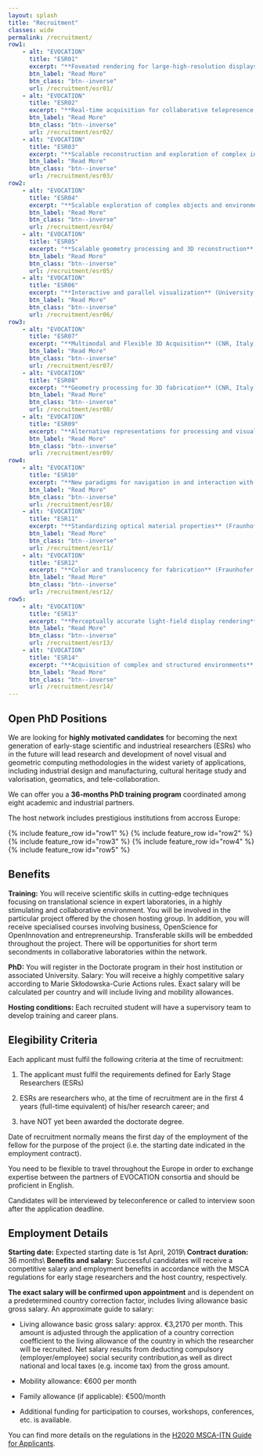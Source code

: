 ```yaml
---
layout: splash
title: "Recruitment"
classes: wide
permalink: /recruitment/
row1:
    - alt: "EVOCATION"
      title: "ESR01"
      excerpt: "**Foveated rendering for large-high-resolution displays** (University of Rostock, Germany)"
      btn_label: "Read More"
      btn_class: "btn--inverse"
      url: /recruitment/esr01/
    - alt: "EVOCATION"
      title: "ESR02"
      excerpt: "**Real-time acquisition for collaborative telepresence on LHDs** (University of Rostock, Germany)"
      btn_label: "Read More"
      btn_class: "btn--inverse"
      url: /recruitment/esr02/
    - alt: "EVOCATION"
      title: "ESR03"
      excerpt: "**Scalable reconstruction and exploration of complex indoor environments** (CRS4, Italy)"
      btn_label: "Read More"
      btn_class: "btn--inverse"
      url: /recruitment/esr03/
row2:
    - alt: "EVOCATION"
      title: "ESR04"
      excerpt: "**Scalable exploration of complex objects and environments beyond plain visual replication** (CRS4, Italy)"
      btn_label: "Read More"
      btn_class: "btn--inverse"
      url: /recruitment/esr04/
    - alt: "EVOCATION"
      title: "ESR05"
      excerpt: "**Scalable geometry processing and 3D reconstruction** (University of Zurich, Switzerland)"
      btn_label: "Read More"
      btn_class: "btn--inverse"
      url: /recruitment/esr05/
    - alt: "EVOCATION"
      title: "ESR06"
      excerpt: "**Interactive and parallel visualization** (University of Zurich, Switzerland)"
      btn_label: "Read More"
      btn_class: "btn--inverse"
      url: /recruitment/esr06/
row3:
    - alt: "EVOCATION"
      title: "ESR07"
      excerpt: "**Multimodal and Flexible 3D Acquisition** (CNR, Italy)"
      btn_label: "Read More"
      btn_class: "btn--inverse"
      url: /recruitment/esr07/
    - alt: "EVOCATION"
      title: "ESR08"
      excerpt: "**Geometry processing for 3D fabrication** (CNR, Italy)"
      btn_label: "Read More"
      btn_class: "btn--inverse"
      url: /recruitment/esr08/
    - alt: "EVOCATION"
      title: "ESR09"
      excerpt: "**Alternative representations for processing and visualizing large captured data sets** (TU Wien, Austria)"
      btn_label: "Read More"
      btn_class: "btn--inverse"
      url: /recruitment/esr09/      
row4:
    - alt: "EVOCATION"
      title: "ESR10"
      excerpt: "**New paradigms for navigation in and interaction with large captured data sets** (TU Wien, Austria)"
      btn_label: "Read More"
      btn_class: "btn--inverse"
      url: /recruitment/esr10/
    - alt: "EVOCATION"
      title: "ESR11"
      excerpt: "**Standardizing optical material properties** (Fraunhofer IGD, Germany)"
      btn_label: "Read More"
      btn_class: "btn--inverse"
      url: /recruitment/esr11/
    - alt: "EVOCATION"
      title: "ESR12"
      excerpt: "**Color and translucency for fabrication** (Fraunhofer IGD, Germany)"
      btn_label: "Read More"
      btn_class: "btn--inverse"
      url: /recruitment/esr12/
row5:
    - alt: "EVOCATION"
      title: "ESR13"
      excerpt: "**Perceptually accurate light-field display rendering** (Holografika, Hungary)"
      btn_label: "Read More"
      btn_class: "btn--inverse"
      url: /recruitment/esr13/
    - alt: "EVOCATION"
      title: "ESR14"
      excerpt: "**Acquisition of complex and structured environments** (Gexcel, Italy)"
      btn_label: "Read More"
      btn_class: "btn--inverse"
      url: /recruitment/esr14/
---
```

## Open PhD Positions

We are looking for **highly motivated candidates** for becoming the next generation of early-stage scientific and industrieal researchers (ESRs) who in the future will lead research and development of novel visual and geometric computing methodologies in the widest variety of applications, including industrial design and manufacturing, cultural heritage study and valorisation, geomatics, and tele-collaboration.

We can offer you a **36-months PhD training program** coordinated among eight academic and industrial partners.

The host network includes prestigious institutions from accross Europe:

{% include feature_row id="row1" %}
{% include feature_row id="row2" %}
{% include feature_row id="row3" %}
{% include feature_row id="row4" %}
{% include feature_row id="row5" %}

## Benefits

**Training:** You will receive scientific skills in cutting-edge techniques focusing on translational science in expert laboratories, in a highly stimulating and collaborative environment. You will be involved in the particular project offered by the chosen hosting group. In addition, you will receive specialised courses involving business, OpenScience for OpenInnovation and entrepreneurship.  Transferable skills will be embedded throughout the project.   There will be opportunities for short term secondments in collaborative laboratories within the network.

**PhD:** You will register in the Doctorate program in their host institution or associated University.
Salary: You will receive a highly competitive salary according to Marie Skłodowska-Curie Actions rules. Exact salary will be calculated per country and will include living and mobility allowances.

**Hosting conditions:** Each recruited student will have a supervisory team to develop training and career plans.

## Elegibility Criteria

Each applicant must fulfil the following criteria at the time of recruitment:

1. The applicant must fulfil the requirements defined for Early Stage Researchers (ESRs)

2. ESRs are researchers who, at the time of recruitment are in the first 4 years (full-time equivalent) of his/her research career; and

3. have NOT yet been awarded the doctorate degree.

Date of recruitment normally means the first day of the employment of the fellow for the purpose of the project  (i.e. the starting date indicated in the employment contract).

You need to be flexible to travel throughout the Europe in order to exchange expertise between the partners of EVOCATION consortia and should be proficient in English.

Candidates will be interviewed by teleconference or called to interview soon after the application deadline.

## Employment Details

**Starting date:** Expected starting date is 1st April, 2019\\
**Contract duration:** 36 months\\
**Benefits and salary:** Successful candidates will receive a competitive salary and employment benefits in accordance with the MSCA regulations for early stage researchers and the host country, respectively.

**The exact salary will be confirmed upon appointment** and is dependent on a predetermined country correction factor, includes living allowance basic gross salary. An approximate guide to salary:

* Living allowance basic gross salary: approx. €3,2170 per month. This amount is adjusted through the application of a country correction coefficient to the living allowance of the country in which the researcher will be recruited.  Net salary results from deducting compulsory (employer/employee) social security contribution,as well as direct national and local taxes (e.g. income tax) from the gross amount.

* Mobility allowance: €600 per month

* Family allowance (if applicable): €500/month

* Additional funding for participation to courses, workshops, conferences, etc. is available.

You can find more details on the regulations in the [H2020 MSCA-ITN Guide for Applicants](/assets/documents/h2020-guide-appl-msca-itn_en.pdf).
